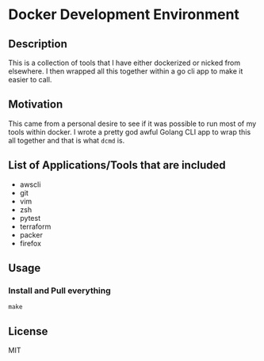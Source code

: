 # Docker Development Environment

## Description
This is a collection of tools that I have either dockerized or nicked from elsewhere. I then wrapped all this together within a go cli app to make it easier to call.

## Motivation
This came from a personal desire to see if it was possible to run most of my tools within docker. I wrote a pretty god awful Golang CLI app to wrap this all together and that is what `dcmd` is.

## List of Applications/Tools that are included
- awscli
- git
- vim
- zsh
- pytest
- terraform
- packer
- firefox

## Usage

### Install and Pull everything
```
make
```

## License
MIT


